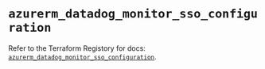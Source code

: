 # `azurerm_datadog_monitor_sso_configuration`

Refer to the Terraform Registory for docs: [`azurerm_datadog_monitor_sso_configuration`](https://registry.terraform.io/providers/hashicorp/azurerm/3.69.0/docs/resources/datadog_monitor_sso_configuration).
